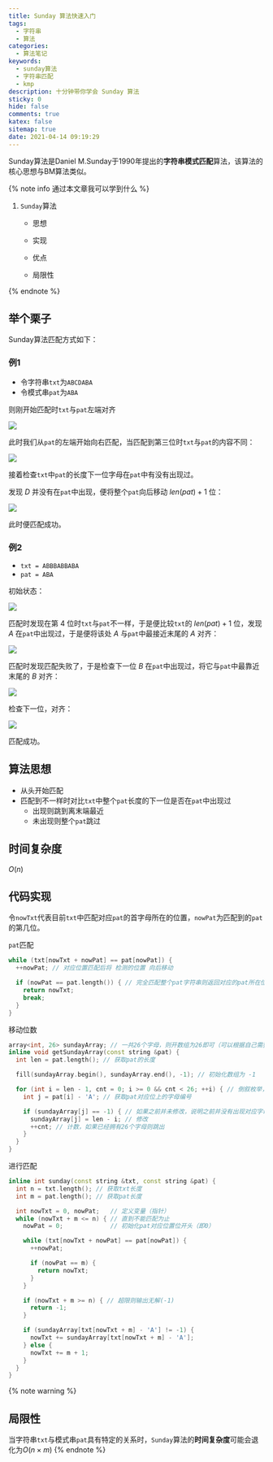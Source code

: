```yaml
---
title: Sunday 算法快速入门
tags:
  - 字符串
  - 算法
categories:
  - 算法笔记
keywords:
  - sunday算法
  - 字符串匹配
  - kmp
description: 十分钟带你学会 Sunday 算法
sticky: 0
hide: false
comments: true
katex: false
sitemap: true
date: 2021-04-14 09:19:29
---
```


Sunday算法是Daniel M.Sunday于1990年提出的**字符串模式匹配**算法，该算法的核心思想与BM算法类似。

{% note info 通过本文章我可以学到什么 %}

1. `Sunday`算法

   * 思想

   * 实现

   * 优点

   * 局限性


{% endnote %}


## 举个栗子

Sunday算法匹配方式如下：

### 例1

* 令字符串`txt`为`ABCDABA`
* 令模式串`pat`为`ABA`

则刚开始匹配时`txt`与`pat`左端对齐

![](https://cdn.bmyjacks.io/img/20210414094226.png?x-oss-process=style/style)

此时我们从`pat`的左端开始向右匹配，当匹配到第三位时`txt`与`pat`的内容不同：

![](https://cdn.bmyjacks.io/img/20210414094739.png?x-oss-process=style/style)

接着检查`txt`中`pat`的长度下一位字母在`pat`中有没有出现过。

发现 $D$ 并没有在`pat`中出现，便将整个`pat`向后移动 $len(pat) + 1$ 位：

![](https://cdn.bmyjacks.io/img/20210414095137.png?x-oss-process=style/style)

此时便匹配成功。

### 例2

* `txt = ABBBABBABA`
* `pat = ABA`

初始状态：

![](https://cdn.bmyjacks.io/img/20210414095821.png?x-oss-process=style/style)

匹配时发现在第 $4$ 位时`txt`与`pat`不一样，于是便比较`txt`的 $len(pat) + 1$ 位，发现 $A$ 在`pat`中出现过，于是便将该处 $A$ 与`pat`中最接近末尾的 $A$ 对齐：

![](https://cdn.bmyjacks.io/img/20210414100219.png?x-oss-process=style/style)

匹配时发现匹配失败了，于是检查下一位 $B$ 在`pat`中出现过，将它与`pat`中最靠近末尾的  $B$ 对齐：

![](https://cdn.bmyjacks.io/img/20210414100553.png?x-oss-process=style/style)

检查下一位，对齐：

![](https://cdn.bmyjacks.io/img/20210414100712.png?x-oss-process=style/style)

匹配成功。

## 算法思想

* 从头开始匹配
* 匹配到不一样时对比`txt`中整个`pat`长度的下一位是否在`pat`中出现过
  * 出现则跳到离末端最近
  * 未出现则整个`pat`跳过

## 时间复杂度

$O(n)$

## 代码实现

令`nowTxt`代表目前`txt`中匹配对应`pat`的首字母所在的位置，`nowPat`为匹配到的`pat`的第几位。

`pat`匹配

```cpp
while (txt[nowTxt + nowPat] == pat[nowPat]) {
  ++nowPat; // 对应位置匹配后将 检测的位置 向后移动

  if (nowPat == pat.length()) { // 完全匹配整个pat字符串则返回对应的pat所在位置
    return nowTxt;
    break;
  }
}
```

移动位数

```cpp
array<int, 26> sundayArray; // 一共26个字母，则开数组为26即可（可以根据自己需要进行修改）
inline void getSundayArray(const string &pat) {
  int len = pat.length(); // 获取pat的长度

  fill(sundayArray.begin(), sundayArray.end(), -1); // 初始化数组为 -1

  for (int i = len - 1, cnt = 0; i >= 0 && cnt < 26; ++i) { // 倒叙枚举，保证正确性（使对应字母离尾端的距离位最小值）
    int j = pat[i] - 'A'; // 获取pat对应位上的字母编号

    if (sundayArray[j] == -1) { // 如果之前并未修改，说明之前并没有出现对应字母
      sundayArray[j] = len - i; // 修改
      ++cnt; // 计数，如果已经拥有26个字母则跳出
    }
  }
}
```

进行匹配

```cpp
inline int sunday(const string &txt, const string &pat) {
  int n = txt.length(); // 获取txt长度
  int m = pat.length(); // 获取pat长度

  int nowTxt = 0, nowPat;   // 定义变量（指针）
  while (nowTxt + m <= n) { // 直到不能匹配为止
    nowPat = 0;             // 初始化pat对应位置位开头（即0）

    while (txt[nowTxt + nowPat] == pat[nowPat]) {
      ++nowPat;

      if (nowPat == m) {
        return nowTxt;
      }
    }

    if (nowTxt + m >= n) { // 超限则输出无解(-1)
      return -1;
    }

    if (sundayArray[txt[nowTxt + m] - 'A'] != -1) {
      nowTxt += sundayArray[txt[nowTxt + m] - 'A'];
    } else {
      nowTxt += m + 1;
    }
  }
}
```

{% note warning %}

## 局限性

当字符串`txt`与模式串`pat`具有特定的关系时，`Sunday`算法的**时间复杂度**可能会退化为$O(n \times m)$
{% endnote %}
